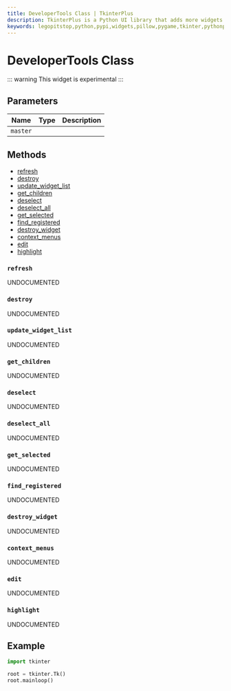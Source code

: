```yaml
---
title: DeveloperTools Class | TkinterPlus
description: TkinterPlus is a Python UI library that adds more widgets to Tkinter
keywords: legopitstop,python,pypi,widgets,pillow,pygame,tkinter,pythonpackage
---
```


# DeveloperTools Class <Badge type="warning" text="Experimental" />

::: warning
This widget is experimental
:::

## Parameters

| Name     | Type | Description |
| -------- | ---- | ----------- |
| `master` |      |             |

## Methods

- [refresh](#refresh)
- [destroy](#destroy)
- [update_widget_list](#update_widget_list)
- [get_children](#get_children)
- [deselect](#deselect)
- [deselect_all](#deselect_all)
- [get_selected](#get_selected)
- [find_registered](#find_registered)
- [destroy_widget](#destroy_widget)
- [context_menus](#context_menus)
- [edit](#edit)
- [highlight](#highlight)

### `refresh`

UNDOCUMENTED

### `destroy`

UNDOCUMENTED

### `update_widget_list`

UNDOCUMENTED

### `get_children`

UNDOCUMENTED

### `deselect`

UNDOCUMENTED

### `deselect_all`

UNDOCUMENTED

### `get_selected`

UNDOCUMENTED

### `find_registered`

UNDOCUMENTED

### `destroy_widget`

UNDOCUMENTED

### `context_menus`

UNDOCUMENTED

### `edit`

UNDOCUMENTED

### `highlight`

UNDOCUMENTED

## Example

```py
import tkinter

root = tkinter.Tk()
root.mainloop()
```
